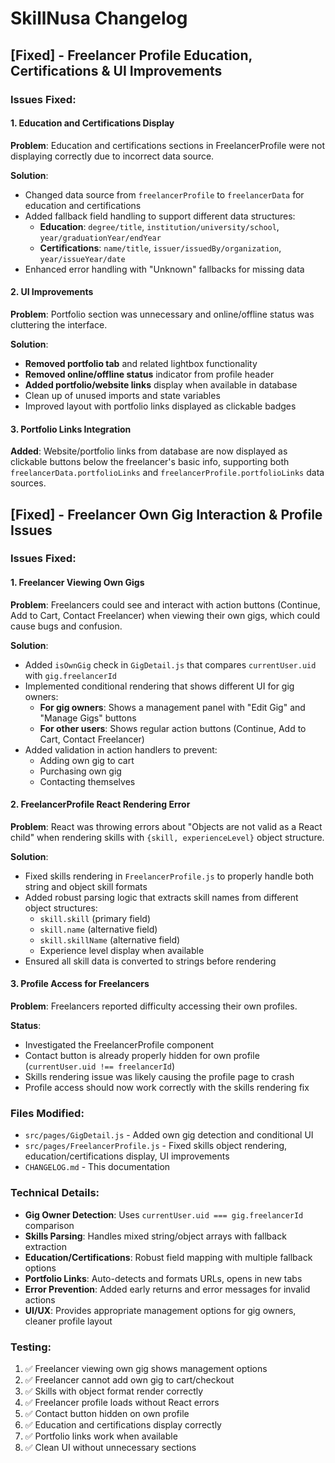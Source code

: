 # SkillNusa Changelog

## [Fixed] - Freelancer Profile Education, Certifications & UI Improvements

### Issues Fixed:

#### 1. Education and Certifications Display
**Problem**: Education and certifications sections in FreelancerProfile were not displaying correctly due to incorrect data source.

**Solution**:
- Changed data source from `freelancerProfile` to `freelancerData` for education and certifications
- Added fallback field handling to support different data structures:
  - **Education**: `degree/title`, `institution/university/school`, `year/graduationYear/endYear`
  - **Certifications**: `name/title`, `issuer/issuedBy/organization`, `year/issueYear/date`
- Enhanced error handling with "Unknown" fallbacks for missing data

#### 2. UI Improvements
**Problem**: Portfolio section was unnecessary and online/offline status was cluttering the interface.

**Solution**:
- **Removed portfolio tab** and related lightbox functionality
- **Removed online/offline status** indicator from profile header
- **Added portfolio/website links** display when available in database
- Clean up of unused imports and state variables
- Improved layout with portfolio links displayed as clickable badges

#### 3. Portfolio Links Integration
**Added**: Website/portfolio links from database are now displayed as clickable buttons below the freelancer's basic info, supporting both `freelancerData.portfolioLinks` and `freelancerProfile.portfolioLinks` data sources.

## [Fixed] - Freelancer Own Gig Interaction & Profile Issues

### Issues Fixed:

#### 1. Freelancer Viewing Own Gigs
**Problem**: Freelancers could see and interact with action buttons (Continue, Add to Cart, Contact Freelancer) when viewing their own gigs, which could cause bugs and confusion.

**Solution**: 
- Added `isOwnGig` check in `GigDetail.js` that compares `currentUser.uid` with `gig.freelancerId`
- Implemented conditional rendering that shows different UI for gig owners:
  - **For gig owners**: Shows a management panel with "Edit Gig" and "Manage Gigs" buttons
  - **For other users**: Shows regular action buttons (Continue, Add to Cart, Contact Freelancer)
- Added validation in action handlers to prevent:
  - Adding own gig to cart
  - Purchasing own gig
  - Contacting themselves

#### 2. FreelancerProfile React Rendering Error
**Problem**: React was throwing errors about "Objects are not valid as a React child" when rendering skills with `{skill, experienceLevel}` object structure.

**Solution**:
- Fixed skills rendering in `FreelancerProfile.js` to properly handle both string and object skill formats
- Added robust parsing logic that extracts skill names from different object structures:
  - `skill.skill` (primary field)
  - `skill.name` (alternative field)
  - `skill.skillName` (alternative field)
  - Experience level display when available
- Ensured all skill data is converted to strings before rendering

#### 3. Profile Access for Freelancers
**Problem**: Freelancers reported difficulty accessing their own profiles.

**Status**: 
- Investigated the FreelancerProfile component
- Contact button is already properly hidden for own profile (`currentUser.uid !== freelancerId`)
- Skills rendering issue was likely causing the profile page to crash
- Profile access should now work correctly with the skills rendering fix

### Files Modified:
- `src/pages/GigDetail.js` - Added own gig detection and conditional UI
- `src/pages/FreelancerProfile.js` - Fixed skills object rendering, education/certifications display, UI improvements
- `CHANGELOG.md` - This documentation

### Technical Details:
- **Gig Owner Detection**: Uses `currentUser.uid === gig.freelancerId` comparison
- **Skills Parsing**: Handles mixed string/object arrays with fallback extraction
- **Education/Certifications**: Robust field mapping with multiple fallback options
- **Portfolio Links**: Auto-detects and formats URLs, opens in new tabs
- **Error Prevention**: Added early returns and error messages for invalid actions
- **UI/UX**: Provides appropriate management options for gig owners, cleaner profile layout

### Testing:
1. ✅ Freelancer viewing own gig shows management options
2. ✅ Freelancer cannot add own gig to cart/checkout
3. ✅ Skills with object format render correctly
4. ✅ Freelancer profile loads without React errors
5. ✅ Contact button hidden on own profile
6. ✅ Education and certifications display correctly
7. ✅ Portfolio links work when available
8. ✅ Clean UI without unnecessary sections 